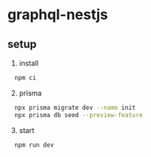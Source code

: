 # graphql-nestjs

## setup

1. install

```zsh
  npm ci
```

2. prisma

```zsh
  npx prisma migrate dev --name init
  npx prisma db seed --preview-feature
```

3. start

```zsh
  npm run dev
```
